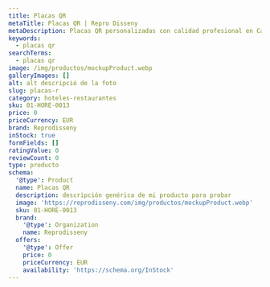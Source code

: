 ```yaml
---
title: Placas QR
metaTitle: Placas QR | Repro Disseny
metaDescription: Placas QR personalizadas con calidad profesional en Cataluña.
keywords:
  - placas qr
searchTerms:
  - placas qr
image: /img/productos/mockupProduct.webp
galleryImages: []
alt: alt descripció de la foto
slug: placas-r
category: hoteles-restaurantes
sku: 01-HORE-0013
price: 0
priceCurrency: EUR
brand: Reprodisseny
inStock: true
formFields: []
ratingValue: 0
reviewCount: 0
type: producto
schema:
  '@type': Product
  name: Placas QR
  description: descripción genérica de mi producto para probar
  image: 'https://reprodisseny.com/img/productos/mockupProduct.webp'
  sku: 01-HORE-0013
  brand:
    '@type': Organization
    name: Reprodisseny
  offers:
    '@type': Offer
    price: 0
    priceCurrency: EUR
    availability: 'https://schema.org/InStock'
---
```


